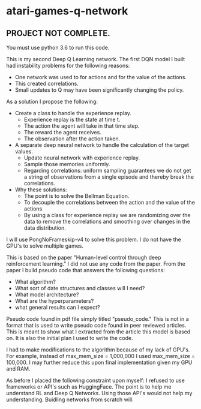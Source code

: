 # atari-games-q-network
## PROJECT NOT COMPLETE.  

You must use python 3.6 to run this code.

This is my second Deep Q Learning network.  The first DQN model I built had instability problems for the following reasons:

* One network was used to for actions and for the value of the actions.
* This created correlations.
* Small updates to Q may have been significantly changing the policy.

As a solution I propose the following:

* Create a class to handle the experience replay.
    * Experience replay is the state at time t.
    * The action the agent will take in that time step.
    * The reward the agent receives.
    * The observation after the action taken.
* A separate deep neural network to handle the calculation of the target values.
    * Update neural network with experience replay.
    * Sample those memories uniformly.
    * Regarding correlations:  uniform sampling guarantees we do not get a string of observations from a single episode and thereby break the correlations.
* Why these solutions:  
    * The point is to solve the Bellman Equation.
    * To decouple the correlations between the action and the value of the actions
    * By using a class for experience replay we are randomizing over the data to remove the correlations and smoothing over changes in the data distribution.

I will use PongNoFrameskip-v4 to solve this problem.  I do not have the GPU's to solve multiple games.

This is based on the paper "Human-level control through deep reinforcement
learning."  I did not use any code from the paper.  From the paper I build pseudo code that answers the following questions:

* What algorithm?
* What sort of date structures and classes will I need?
* What model architecture?
* What are the hyperparameters?
* what general results can I expect?

Pseudo code found in pdf file simply titled "pseudo_code."  This is not in a format that is used to write pseudo code found in peer reviewed articles.  This is meant to show what I extracted from the article this model is based on.  It is also the initial plan I used to write the code.

I had to make modifications to the algorithm because of my lack of GPU's.  For example, instead of max_mem_size = 1,000,000 I used max_mem_size = 100,000.  I may further reduce this upon final implementation given my GPU and RAM.

As before I placed the following constraint upon myself:  I refused to use frameworks or API's such as HuggingFace.  The point is to help me understand RL and Deep Q Networks.  Using those API's would not help my understanding.  Buidling networks from scratch will.
